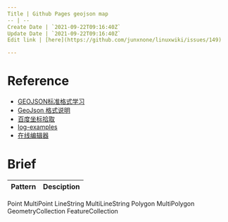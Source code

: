 ```yaml
---
Title | Github Pages geojson map 
-- | --
Create Date | `2021-09-22T09:16:40Z`
Update Date | `2021-09-22T09:16:40Z`
Edit link | [here](https://github.com/junxnone/linuxwiki/issues/149)

---
```

# Reference
- [GEOJSON标准格式学习](https://www.jianshu.com/p/852d7ad081b3)
- [ GeoJson 格式说明](https://www.oschina.net/translate/geojson-spec)
- [百度坐标拾取](http://api.map.baidu.com/lbsapi/getpoint/index.html)
- [log-examples](https://github.com/junxnone/Plan_Summary/blob/master/gosomewhere.geojson)
- [在线编辑器](https://geojson.io/)

# Brief

Pattern | Desciption
-- | --
Point
MultiPoint
LineString
MultiLineString
Polygon
MultiPolygon
GeometryCollection
FeatureCollection


